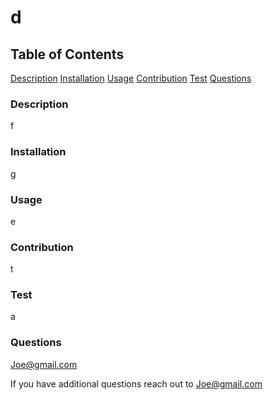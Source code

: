 
# d

## Table of Contents
[Description](###Description)
[Installation](###Installation)
[Usage](###Usage)
[Contribution](###Contribution)
[Test](###Test)
[Questions](###Questions)


### Description

f

### Installation

g

### Usage

e

### Contribution

t

### Test

a

### Questions

Joe@gmail.com

If you have additional questions reach out to
Joe@gmail.com
